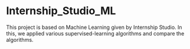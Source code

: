 # Internship_Studio_ML
This project is based on Machine Learning given by Internship Studio.
In this, we applied various supervised-learning algorithms and compare the algorithms.
